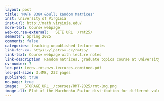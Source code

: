 ```yaml
---
layout: post
title: 'MATH 8380 &bull; Random Matrices'
inst: University of Virginia
inst-url: http://math.virginia.edu/
more-text: Course webpage
web-course-external: __SITE_URL__/rmt25/
semester: Spring 2025
comments: false
categories: teaching unpublished-lecture-notes
link-for-cv: https://lpetrov.cc/rmt25/
link-text: Course webpage with lecture notes
link-description: Random matrices, graduate topics course at University of Virginia, Spring 2025
cv-number: 7
lec-pdf: lec07-rmt2025-lectures-combined.pdf
lec-pdf-size: 3.4MB, 232 pages
published: true
no-page: true
image: __STORAGE_URL__/courses/RMT-2025/rmt-img.png
image-alt: Plot of the Marchenko-Pastur distribution for different values of lambda, by Mario Geiger
---
```

